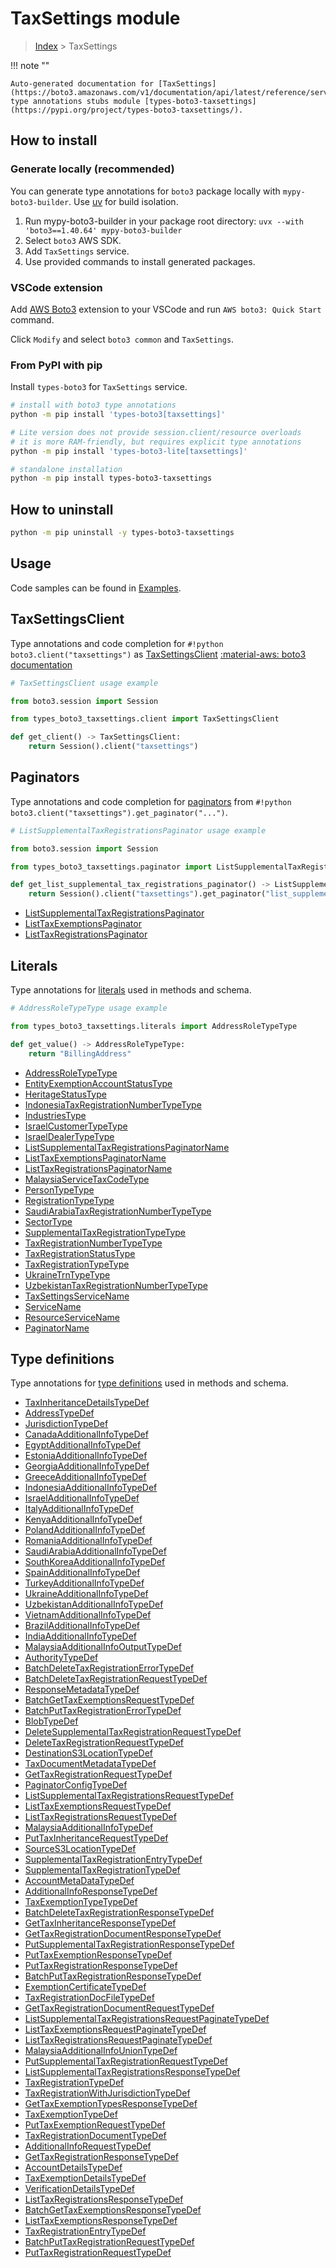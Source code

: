 #  TaxSettings module

> [Index](../README.md) > TaxSettings

!!! note ""

    Auto-generated documentation for [TaxSettings](https://boto3.amazonaws.com/v1/documentation/api/latest/reference/services/taxsettings.html#taxsettings)
    type annotations stubs module [types-boto3-taxsettings](https://pypi.org/project/types-boto3-taxsettings/).

## How to install

### Generate locally (recommended)

You can generate type annotations for `boto3` package locally with `mypy-boto3-builder`.
Use [uv](https://docs.astral.sh/uv/getting-started/installation/) for build isolation.

1. Run mypy-boto3-builder in your package root directory: `uvx --with 'boto3==1.40.64' mypy-boto3-builder`
1. Select `boto3` AWS SDK.
1. Add `TaxSettings` service.
1. Use provided commands to install generated packages.


### VSCode extension

Add [AWS Boto3](https://marketplace.visualstudio.com/items?itemName=Boto3typed.boto3-ide)
extension to your VSCode and run `AWS boto3: Quick Start` command.

Click `Modify` and select `boto3 common` and `TaxSettings`.


### From PyPI with pip

Install `types-boto3` for `TaxSettings` service.

```bash
# install with boto3 type annotations
python -m pip install 'types-boto3[taxsettings]'

# Lite version does not provide session.client/resource overloads
# it is more RAM-friendly, but requires explicit type annotations
python -m pip install 'types-boto3-lite[taxsettings]'

# standalone installation
python -m pip install types-boto3-taxsettings
```



## How to uninstall

```bash
python -m pip uninstall -y types-boto3-taxsettings
```

## Usage

Code samples can be found in [Examples](./usage.md).

## TaxSettingsClient

Type annotations and code completion for  `#!python boto3.client("taxsettings")` as [TaxSettingsClient](./client.md)
[:material-aws: boto3 documentation](https://boto3.amazonaws.com/v1/documentation/api/latest/reference/services/taxsettings.html#TaxSettings.Client)

```python
# TaxSettingsClient usage example

from boto3.session import Session

from types_boto3_taxsettings.client import TaxSettingsClient

def get_client() -> TaxSettingsClient:
    return Session().client("taxsettings")
```


## Paginators

Type annotations and code completion for [paginators](./paginators.md)
from `#!python boto3.client("taxsettings").get_paginator("...")`.

```python
# ListSupplementalTaxRegistrationsPaginator usage example

from boto3.session import Session

from types_boto3_taxsettings.paginator import ListSupplementalTaxRegistrationsPaginator

def get_list_supplemental_tax_registrations_paginator() -> ListSupplementalTaxRegistrationsPaginator:
    return Session().client("taxsettings").get_paginator("list_supplemental_tax_registrations"))
```

- [ListSupplementalTaxRegistrationsPaginator](./paginators.md#listsupplementaltaxregistrationspaginator)
- [ListTaxExemptionsPaginator](./paginators.md#listtaxexemptionspaginator)
- [ListTaxRegistrationsPaginator](./paginators.md#listtaxregistrationspaginator)









## Literals

Type annotations for [literals](./literals.md) used in methods and schema.

```python
# AddressRoleTypeType usage example

from types_boto3_taxsettings.literals import AddressRoleTypeType

def get_value() -> AddressRoleTypeType:
    return "BillingAddress"
```

- [AddressRoleTypeType](./literals.md#addressroletypetype)
- [EntityExemptionAccountStatusType](./literals.md#entityexemptionaccountstatustype)
- [HeritageStatusType](./literals.md#heritagestatustype)
- [IndonesiaTaxRegistrationNumberTypeType](./literals.md#indonesiataxregistrationnumbertypetype)
- [IndustriesType](./literals.md#industriestype)
- [IsraelCustomerTypeType](./literals.md#israelcustomertypetype)
- [IsraelDealerTypeType](./literals.md#israeldealertypetype)
- [ListSupplementalTaxRegistrationsPaginatorName](./literals.md#listsupplementaltaxregistrationspaginatorname)
- [ListTaxExemptionsPaginatorName](./literals.md#listtaxexemptionspaginatorname)
- [ListTaxRegistrationsPaginatorName](./literals.md#listtaxregistrationspaginatorname)
- [MalaysiaServiceTaxCodeType](./literals.md#malaysiaservicetaxcodetype)
- [PersonTypeType](./literals.md#persontypetype)
- [RegistrationTypeType](./literals.md#registrationtypetype)
- [SaudiArabiaTaxRegistrationNumberTypeType](./literals.md#saudiarabiataxregistrationnumbertypetype)
- [SectorType](./literals.md#sectortype)
- [SupplementalTaxRegistrationTypeType](./literals.md#supplementaltaxregistrationtypetype)
- [TaxRegistrationNumberTypeType](./literals.md#taxregistrationnumbertypetype)
- [TaxRegistrationStatusType](./literals.md#taxregistrationstatustype)
- [TaxRegistrationTypeType](./literals.md#taxregistrationtypetype)
- [UkraineTrnTypeType](./literals.md#ukrainetrntypetype)
- [UzbekistanTaxRegistrationNumberTypeType](./literals.md#uzbekistantaxregistrationnumbertypetype)
- [TaxSettingsServiceName](./literals.md#taxsettingsservicename)
- [ServiceName](./literals.md#servicename)
- [ResourceServiceName](./literals.md#resourceservicename)
- [PaginatorName](./literals.md#paginatorname)




## Type definitions

Type annotations for [type definitions](./type_defs.md) used in methods and schema.

- [TaxInheritanceDetailsTypeDef](./type_defs.md#taxinheritancedetailstypedef)
- [AddressTypeDef](./type_defs.md#addresstypedef)
- [JurisdictionTypeDef](./type_defs.md#jurisdictiontypedef)
- [CanadaAdditionalInfoTypeDef](./type_defs.md#canadaadditionalinfotypedef)
- [EgyptAdditionalInfoTypeDef](./type_defs.md#egyptadditionalinfotypedef)
- [EstoniaAdditionalInfoTypeDef](./type_defs.md#estoniaadditionalinfotypedef)
- [GeorgiaAdditionalInfoTypeDef](./type_defs.md#georgiaadditionalinfotypedef)
- [GreeceAdditionalInfoTypeDef](./type_defs.md#greeceadditionalinfotypedef)
- [IndonesiaAdditionalInfoTypeDef](./type_defs.md#indonesiaadditionalinfotypedef)
- [IsraelAdditionalInfoTypeDef](./type_defs.md#israeladditionalinfotypedef)
- [ItalyAdditionalInfoTypeDef](./type_defs.md#italyadditionalinfotypedef)
- [KenyaAdditionalInfoTypeDef](./type_defs.md#kenyaadditionalinfotypedef)
- [PolandAdditionalInfoTypeDef](./type_defs.md#polandadditionalinfotypedef)
- [RomaniaAdditionalInfoTypeDef](./type_defs.md#romaniaadditionalinfotypedef)
- [SaudiArabiaAdditionalInfoTypeDef](./type_defs.md#saudiarabiaadditionalinfotypedef)
- [SouthKoreaAdditionalInfoTypeDef](./type_defs.md#southkoreaadditionalinfotypedef)
- [SpainAdditionalInfoTypeDef](./type_defs.md#spainadditionalinfotypedef)
- [TurkeyAdditionalInfoTypeDef](./type_defs.md#turkeyadditionalinfotypedef)
- [UkraineAdditionalInfoTypeDef](./type_defs.md#ukraineadditionalinfotypedef)
- [UzbekistanAdditionalInfoTypeDef](./type_defs.md#uzbekistanadditionalinfotypedef)
- [VietnamAdditionalInfoTypeDef](./type_defs.md#vietnamadditionalinfotypedef)
- [BrazilAdditionalInfoTypeDef](./type_defs.md#braziladditionalinfotypedef)
- [IndiaAdditionalInfoTypeDef](./type_defs.md#indiaadditionalinfotypedef)
- [MalaysiaAdditionalInfoOutputTypeDef](./type_defs.md#malaysiaadditionalinfooutputtypedef)
- [AuthorityTypeDef](./type_defs.md#authoritytypedef)
- [BatchDeleteTaxRegistrationErrorTypeDef](./type_defs.md#batchdeletetaxregistrationerrortypedef)
- [BatchDeleteTaxRegistrationRequestTypeDef](./type_defs.md#batchdeletetaxregistrationrequesttypedef)
- [ResponseMetadataTypeDef](./type_defs.md#responsemetadatatypedef)
- [BatchGetTaxExemptionsRequestTypeDef](./type_defs.md#batchgettaxexemptionsrequesttypedef)
- [BatchPutTaxRegistrationErrorTypeDef](./type_defs.md#batchputtaxregistrationerrortypedef)
- [BlobTypeDef](./type_defs.md#blobtypedef)
- [DeleteSupplementalTaxRegistrationRequestTypeDef](./type_defs.md#deletesupplementaltaxregistrationrequesttypedef)
- [DeleteTaxRegistrationRequestTypeDef](./type_defs.md#deletetaxregistrationrequesttypedef)
- [DestinationS3LocationTypeDef](./type_defs.md#destinations3locationtypedef)
- [TaxDocumentMetadataTypeDef](./type_defs.md#taxdocumentmetadatatypedef)
- [GetTaxRegistrationRequestTypeDef](./type_defs.md#gettaxregistrationrequesttypedef)
- [PaginatorConfigTypeDef](./type_defs.md#paginatorconfigtypedef)
- [ListSupplementalTaxRegistrationsRequestTypeDef](./type_defs.md#listsupplementaltaxregistrationsrequesttypedef)
- [ListTaxExemptionsRequestTypeDef](./type_defs.md#listtaxexemptionsrequesttypedef)
- [ListTaxRegistrationsRequestTypeDef](./type_defs.md#listtaxregistrationsrequesttypedef)
- [MalaysiaAdditionalInfoTypeDef](./type_defs.md#malaysiaadditionalinfotypedef)
- [PutTaxInheritanceRequestTypeDef](./type_defs.md#puttaxinheritancerequesttypedef)
- [SourceS3LocationTypeDef](./type_defs.md#sources3locationtypedef)
- [SupplementalTaxRegistrationEntryTypeDef](./type_defs.md#supplementaltaxregistrationentrytypedef)
- [SupplementalTaxRegistrationTypeDef](./type_defs.md#supplementaltaxregistrationtypedef)
- [AccountMetaDataTypeDef](./type_defs.md#accountmetadatatypedef)
- [AdditionalInfoResponseTypeDef](./type_defs.md#additionalinforesponsetypedef)
- [TaxExemptionTypeTypeDef](./type_defs.md#taxexemptiontypetypedef)
- [BatchDeleteTaxRegistrationResponseTypeDef](./type_defs.md#batchdeletetaxregistrationresponsetypedef)
- [GetTaxInheritanceResponseTypeDef](./type_defs.md#gettaxinheritanceresponsetypedef)
- [GetTaxRegistrationDocumentResponseTypeDef](./type_defs.md#gettaxregistrationdocumentresponsetypedef)
- [PutSupplementalTaxRegistrationResponseTypeDef](./type_defs.md#putsupplementaltaxregistrationresponsetypedef)
- [PutTaxExemptionResponseTypeDef](./type_defs.md#puttaxexemptionresponsetypedef)
- [PutTaxRegistrationResponseTypeDef](./type_defs.md#puttaxregistrationresponsetypedef)
- [BatchPutTaxRegistrationResponseTypeDef](./type_defs.md#batchputtaxregistrationresponsetypedef)
- [ExemptionCertificateTypeDef](./type_defs.md#exemptioncertificatetypedef)
- [TaxRegistrationDocFileTypeDef](./type_defs.md#taxregistrationdocfiletypedef)
- [GetTaxRegistrationDocumentRequestTypeDef](./type_defs.md#gettaxregistrationdocumentrequesttypedef)
- [ListSupplementalTaxRegistrationsRequestPaginateTypeDef](./type_defs.md#listsupplementaltaxregistrationsrequestpaginatetypedef)
- [ListTaxExemptionsRequestPaginateTypeDef](./type_defs.md#listtaxexemptionsrequestpaginatetypedef)
- [ListTaxRegistrationsRequestPaginateTypeDef](./type_defs.md#listtaxregistrationsrequestpaginatetypedef)
- [MalaysiaAdditionalInfoUnionTypeDef](./type_defs.md#malaysiaadditionalinfouniontypedef)
- [PutSupplementalTaxRegistrationRequestTypeDef](./type_defs.md#putsupplementaltaxregistrationrequesttypedef)
- [ListSupplementalTaxRegistrationsResponseTypeDef](./type_defs.md#listsupplementaltaxregistrationsresponsetypedef)
- [TaxRegistrationTypeDef](./type_defs.md#taxregistrationtypedef)
- [TaxRegistrationWithJurisdictionTypeDef](./type_defs.md#taxregistrationwithjurisdictiontypedef)
- [GetTaxExemptionTypesResponseTypeDef](./type_defs.md#gettaxexemptiontypesresponsetypedef)
- [TaxExemptionTypeDef](./type_defs.md#taxexemptiontypedef)
- [PutTaxExemptionRequestTypeDef](./type_defs.md#puttaxexemptionrequesttypedef)
- [TaxRegistrationDocumentTypeDef](./type_defs.md#taxregistrationdocumenttypedef)
- [AdditionalInfoRequestTypeDef](./type_defs.md#additionalinforequesttypedef)
- [GetTaxRegistrationResponseTypeDef](./type_defs.md#gettaxregistrationresponsetypedef)
- [AccountDetailsTypeDef](./type_defs.md#accountdetailstypedef)
- [TaxExemptionDetailsTypeDef](./type_defs.md#taxexemptiondetailstypedef)
- [VerificationDetailsTypeDef](./type_defs.md#verificationdetailstypedef)
- [ListTaxRegistrationsResponseTypeDef](./type_defs.md#listtaxregistrationsresponsetypedef)
- [BatchGetTaxExemptionsResponseTypeDef](./type_defs.md#batchgettaxexemptionsresponsetypedef)
- [ListTaxExemptionsResponseTypeDef](./type_defs.md#listtaxexemptionsresponsetypedef)
- [TaxRegistrationEntryTypeDef](./type_defs.md#taxregistrationentrytypedef)
- [BatchPutTaxRegistrationRequestTypeDef](./type_defs.md#batchputtaxregistrationrequesttypedef)
- [PutTaxRegistrationRequestTypeDef](./type_defs.md#puttaxregistrationrequesttypedef)

